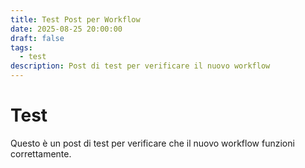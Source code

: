 ```yaml
---
title: Test Post per Workflow
date: 2025-08-25 20:00:00
draft: false
tags:
  - test
description: Post di test per verificare il nuovo workflow
---
```


# Test

Questo è un post di test per verificare che il nuovo workflow funzioni correttamente.
